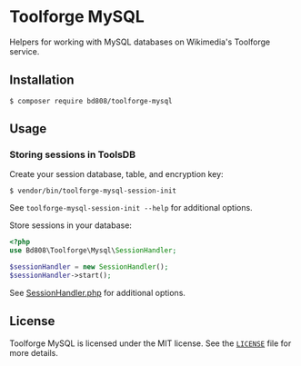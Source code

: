 Toolforge MySQL
===============

Helpers for working with MySQL databases on Wikimedia's Toolforge service.

Installation
------------

```
$ composer require bd808/toolforge-mysql
```

Usage
-----

### Storing sessions in ToolsDB

Create your session database, table, and encryption key:

```
$ vendor/bin/toolforge-mysql-session-init
```

See `toolforge-mysql-session-init --help` for additional options.

Store sessions in your database:
```php
<?php
use Bd808\Toolforge\Mysql\SessionHandler;

$sessionHandler = new SessionHandler();
$sessionHandler->start();
```

See [SessionHandler.php](src/SessionHandler.php) for additional options.

License
-------

Toolforge MySQL is licensed under the MIT license. See the
[`LICENSE`](LICENSE) file for more details.
